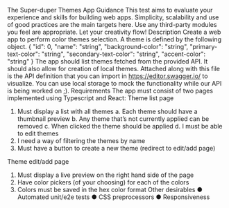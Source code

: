 The Super-duper Themes App
Guidance
This test aims to evaluate your experience and skills for building web apps. Simplicity, scalability and use of good practices are the main targets here.
Use any third-party modules you feel are appropriate.
Let your creativity flow!
Description
Create a web app to perform color themes selection. A theme is defined by the following object.
{
"id": 0,
    "name": "string",
    "background-color": "string",
    "primary-text-color": "string",
    "secondary-text-color": "string",
    "accent-color": "string"
}
The app should list themes fetched from the provided API. It should also allow for creation of local themes.
Attached along with this file is the API definition that you can import in https://editor.swagger.io/ to visualize. You can use local storage to mock the functionality while our API is being worked on ;).
Requirements
The app must consist of two pages implemented using Typescript and React:
Theme list page
1. Must display a list with all themes
a. Each theme should have a thumbnail preview
b. Any theme that’s not currently applied can be removed
c. When clicked the theme should be applied
d. I must be able to edit themes
2. I need a way of filtering the themes by name
3. Must have a button to create a new theme (redirect to edit/add page)
 
Theme edit/add page
1. Must display a live preview on the right hand side of the page
2. Have color pickers (of your choosing) for each of the colors
3. Colors must be saved in the hex color format
Other desirables
● Automated unit/e2e tests
● CSS preprocessors ● Responsiveness